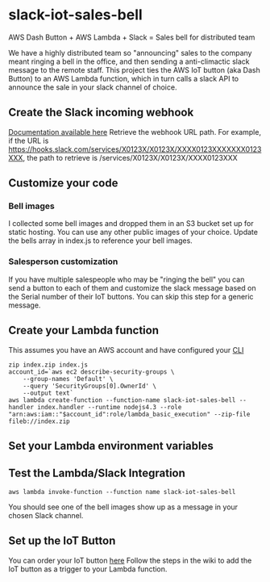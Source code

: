 # slack-iot-sales-bell
AWS Dash Button + AWS Lambda + Slack = Sales bell for distributed team

We have a highly distributed team so "announcing" sales to the company meant ringing a bell in the office, and then sending a anti-climactic slack message to the remote staff. This project ties the AWS IoT button (aka Dash Button) to an AWS Lambda function, which in turn calls a slack API to announce the sale in your slack channel of choice.

## Create the Slack incoming webhook
[Documentation available here](https://my.slack.com/services/new/incoming-webhook/)
Retrieve the webhook URL path. For example, if the URL is https://hooks.slack.com/services/X0123X/X0123X/XXXX0123XXXXXXX0123XXX, the path to retrieve is /services/X0123X/X0123X/XXXX0123XXX

## Customize your code
### Bell images
I collected some bell images and dropped them in an S3 bucket set up for static hosting. You can use any other public images of your choice. Update the bells array in index.js to reference your bell images.
### Salesperson customization
If you have multiple salespeople who may be "ringing the bell" you can send a button to each of them and customize the slack message based on the Serial number of their IoT buttons. You can skip this step for a generic message.

## Create your Lambda function
This assumes you have an AWS account and have configured your [CLI](https://aws.amazon.com/cli/)
```shell
zip index.zip index.js
account_id=`aws ec2 describe-security-groups \
    --group-names 'Default' \
    --query 'SecurityGroups[0].OwnerId' \
    --output text`
aws lambda create-function --function-name slack-iot-sales-bell --handler index.handler --runtime nodejs4.3 --role "arn:aws:iam::"$account_id":role/lambda_basic_execution" --zip-file fileb://index.zip
```

## Set your Lambda environment variables


## Test the Lambda/Slack Integration
```shell
aws lambda invoke-function --function name slack-iot-sales-bell
```
You should see one of the bell images show up as a message in your chosen Slack channel.

## Set up the IoT Button
You can order your IoT button [here](https://aws.amazon.com/iotbutton/)
Follow the steps in the wiki to add the IoT button as a trigger to your Lambda function.